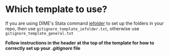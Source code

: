 # Which template to use?

If you are using DIME's Stata command [iefolder](https://github.com/worldbank/ietoolkit) to set up the folders in your repo, then use `gitignore_template_iefolder.txt`, otherwise use `gitignore_template_general.txt`

**Follow instructions in the header at the top of the template for how to correctly set up your _.gitignore_ file**
